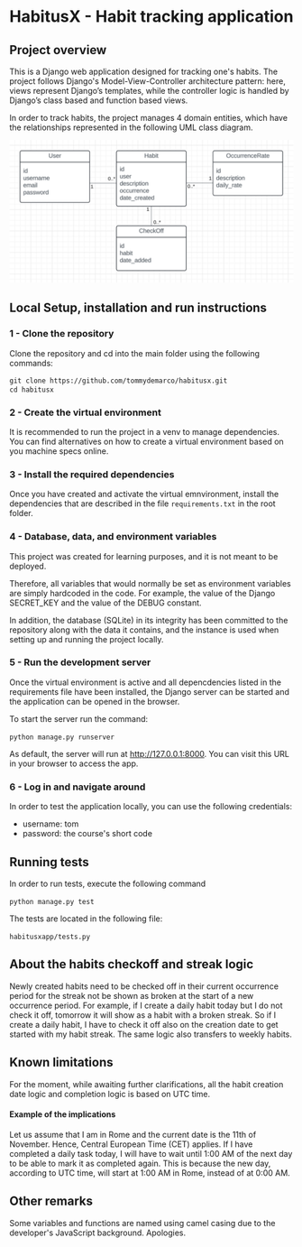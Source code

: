 # HabitusX - Habit tracking application

## Project overview

This is a Django web application designed for tracking one's habits. The project follows Django's Model-View-Controller architecture pattern: here, views represent Django’s templates, while the controller logic is handled by Django’s class based and function based views.

In order to track habits, the project manages 4 domain entities, which have the relationships represented in the following UML class diagram.

![UML Class Diagram of the application's entities](./entities-uml-class-diagram.png)

## Local Setup, installation and run instructions

### 1 - Clone the repository

Clone the repository and cd into the main folder using the following commands:

```
git clone https://github.com/tommydemarco/habitusx.git
cd habitusx
```

### 2 - Create the virtual environment

It is recommended to run the project in a venv to manage dependencies.
You can find alternatives on how to create a virtual environment based on you machine specs online.

### 3 - Install the required dependencies

Once you have created and activate the virtual emnvironment, install the dependencies that are described in the file `requirements.txt` in the root folder.

### 4 - Database, data, and environment variables

This project was created for learning purposes, and it is not meant to be deployed.

Therefore, all variables that would normally be set as environment variables are simply hardcoded in the code.
For example, the value of the Django SECRET_KEY and the value of the DEBUG constant.

In addition, the database (SQLite) in its integrity has been committed to the repository along with the data it contains, and the instance is used when setting up and running the project locally.

### 5 - Run the development server

Once the virtual environment is active and all depencdencies listed in the requirements file have been installed, the Django server can be started and the application can be opened in the browser.

To start the server run the command:

`python manage.py runserver`

As default, the server will run at http://127.0.0.1:8000. You can visit this URL in your browser to access the app.

### 6 - Log in and navigate around

In order to test the application locally, you can use the following credentials:

- username: tom
- password: the course's short code

## Running tests

In order to run tests, execute the following command

`python manage.py test`

The tests are located in the following file:

`habitusxapp/tests.py`

## About the habits checkoff and streak logic

Newly created habits need to be checked off in their current occurrence period for the streak not be shown as broken at the start of a new occurrence period. For example, if I create a daily habit today but I do not check it off, tomorrow it will show as a habit with a broken streak. So if I create a daily habit, I have to check it off also on the creation date to get started with my habit streak.
The same logic also transfers to weekly habits.

## Known limitations

For the moment, while awaiting further clarifications, all the habit creation date logic and completion logic is based on UTC time.

#### Example of the implications

Let us assume that I am in Rome and the current date is the 11th of November. Hence, Central European Time (CET) applies. 
If I have completed a daily task today, I will have to wait until 1:00 AM of the next day to be able to mark it as completed again.
This is because the new day, according to UTC time, will start at 1:00 AM in Rome, instead of at 0:00 AM.


## Other remarks

Some variables and functions are named using camel casing due to the developer's JavaScript background.
Apologies.